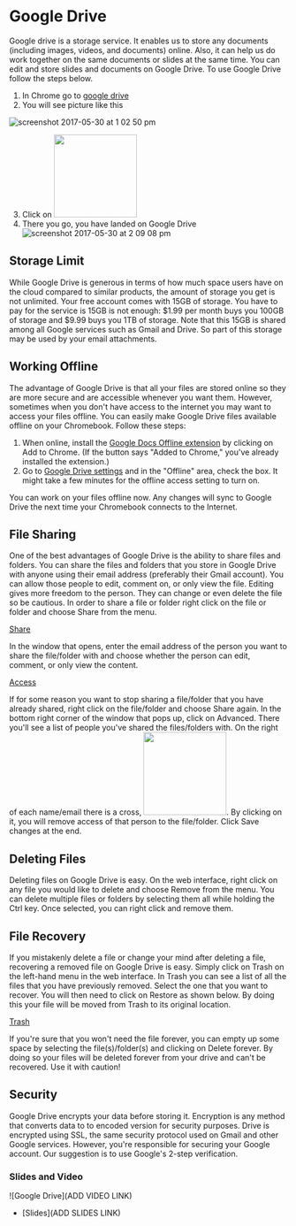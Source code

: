 # Google Drive #

Google drive is a storage service. It enables us to store any documents (including images, videos, and documents) online. Also, it can help us do work together on the same documents or slides at the same time. You can edit and store slides and documents on Google Drive. To use Google Drive follow the steps below.

1. In Chrome go to [google drive](https://www.google.com/drive/)
2. You will see picture like this

![screenshot 2017-05-30 at 1 02 50 pm](./img/05_googledrive/00_home.png)

3. Click on <img src="./img/05_googledrive/01_gdicon.png" width="150">
4. There you go, you have landed on Google Drive ![screenshot 2017-05-30 at 2 09 08 pm](./img/05_googledrive/02_gddirectory.png)

## Storage Limit ##

While Google Drive is generous in terms of how much space users have on the cloud compared to similar products, the amount of storage you get is not unlimited. Your free account comes with 15GB of storage. You have to pay for the service is 15GB is not enough: $1.99 per month buys you 100GB of storage and $9.99 buys you 1TB of storage. Note that this 15GB is shared among all Google services such as Gmail and Drive. So part of this storage may be used by your email attachments.

## Working Offline

The advantage of Google Drive is that all your files are stored online so they are more secure and are accessible whenever you want them. However, sometimes when you don't have access to the internet you may want to access your files offline. You can easily make Google Drive files available offline on your Chromebook. Follow these steps:

1. When online, install the [Google Docs Offline extension](https://chrome.google.com/webstore/detail/google-docs-offline/ghbmnnjooekpmoecnnnilnnbdlolhkhi) by clicking on Add to Chrome. (If the button says "Added to Chrome," you've already installed the extension.)
2. Go to [Google Drive settings](drive.google.com/drive/settings) and in the "Offline" area, check the box. It might take a few minutes for the offline access setting to turn on.

You can work on your files offline now. Any changes will sync to Google Drive the next time your Chromebook connects to the Internet.


## File Sharing
One of the best advantages of Google Drive is the ability to share files and folders. You can share the files and folders that you store in Google Drive with anyone using their email address (preferably their Gmail account). You can allow those people to edit, comment on, or only view the file. Editing gives more freedom to the person. They can change or even delete the file so be cautious. In order to share a file or folder right click on the file or folder and choose Share from the menu.

[Share](./img/05_googledrive/05_share.png)

In the window that opens, enter the email address of the person you want to share the file/folder with and choose whether the person can edit, comment, or only view the content.

[Access](./img/05_googledrive/06_access.png)

If for some reason you want to stop sharing a file/folder that you have already shared, right click on the file/folder and choose Share again. In the bottom right corner of the window that pops up, click on Advanced. There you'll see a list of people you've shared the files/folders with. On the right of each name/email there is a cross, <img src="./img/05_googledrive/07_cross.png" width="150">. By clicking on it, you will remove access of that person to the file/folder. Click Save changes at the end.


## Deleting Files

Deleting files on Google Drive is easy. On the web interface, right click on any file you would like to delete and choose Remove from the menu. You can delete multiple files or folders by selecting them all while holding the Ctrl key. Once selected, you can right click and remove them. 

## File Recovery

If you mistakenly delete a file or change your mind after deleting a file, recovering a removed file on Google Drive is easy. Simply click on Trash on the left-hand menu in the web interface. In Trash you can see a list of all the files that you have previously removed. Select the one that you want to recover. You will then need to click on Restore as shown below. By doing this your file will be moved from Trash to its original location. 

[Trash](./img/05_googledrive/04_trash.png)

If you're sure that you won't need the file forever, you can empty up some space by selecting the file(s)/folder(s) and clicking on Delete forever. By doing so your files will be deleted forever from your drive and can't be recovered. Use it with caution!


## Security

Google Drive encrypts your data before storing it. Encryption is any method that converts data to to encoded version for security purposes. Drive is encrypted using SSL, the same security protocol used on Gmail and other Google services. However, you're responsible for securing your Google account. Our suggestion is to use Google's 2-step verification.


### Slides and Video

![Google Drive](ADD VIDEO LINK)

* [Slides](ADD SLIDES LINK)



